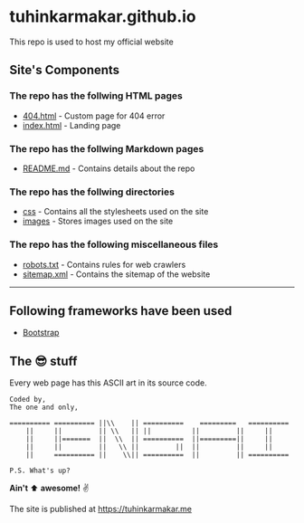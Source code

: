 # tuhinkarmakar.github.io
This repo is used to host my official website

## Site's Components

### The repo has the follwing HTML pages
* [404.html](404.html) - Custom page for 404 error
* [index.html](index.html) - Landing page

### The repo has the follwing Markdown pages
* [README.md](README.md) - Contains details about the repo

### The repo has the follwing directories
* [css](css) - Contains all the stylesheets used on the site
* [images](images) - Stores images used on the site

### The repo has the following miscellaneous files
* [robots.txt](robots.txt) - Contains rules for web crawlers
* [sitemap.xml](sitemap.xml) - Contains the sitemap of the website

---

## Following frameworks have been used
* [Bootstrap](https://getbootstrap.com/)

## The :sunglasses: stuff
Every web page has this ASCII art in its source code.

```
Coded by,
The one and only,

========== ========== ||\\    || ==========    =========   ==========
	||     ||         || \\   || ||          ||         ||     ||
	||     ||=======  ||  \\  || ==========  ||=========||     ||
	||     ||         ||   \\ ||         ||  ||         ||     ||
	||     ========== ||    \\|| ==========  ||         || ==========

P.S. What's up?
```

**Ain't** :arrow_up: **awesome!** :v:

The site is published at https://tuhinkarmakar.me
